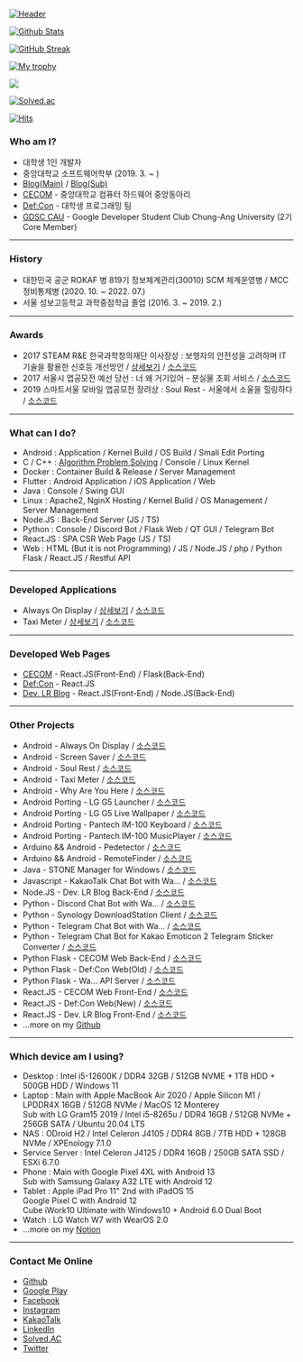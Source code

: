 [![Header](https://capsule-render.vercel.app/api?type=waving&color=164EAB&height=225&section=header&text=Dev.%20LR&fontColor=FFFFFF&fontAlign=22&fontAlignY=35&desc=대학생%201인%20개발자&descSize=20&descAlign=17&descAlignY=58&animation=twinkling)](https://github.com/yymin1022)

[![Github Stats](https://github-readme-stats.vercel.app/api?username=yymin1022&count_private=true&theme=dark)](https://github.com/yymin1022)

[![GitHub Streak](http://github-readme-streak-stats.herokuapp.com?user=yymin1022&theme=tokyonight_duo)](https://github.com/yymin1022)

[![My trophy](https://github-profile-trophy.vercel.app/?username=yymin1022&theme=darkhub&column=4&margin-w=10&margin-h=10)](https://github.com/yymin1022)

[<a href="https://opgc.me/#/users/yymin1022" target="_blank"><img src="https://api.opgc.me/githubs/users/yymin1022/tag/?theme=basic" /></a>](https://opgc.me/#/users/yymin1022)

[![Solved.ac](http://mazassumnida.wtf/api/v2/generate_badge?boj=yymin1022)](https://solved.ac/yymin1022)

[![Hits](https://hits.seeyoufarm.com/api/count/incr/badge.svg?url=https%3A%2F%2Fgithub.com%2Fyymin1022&count_bg=%23AAAAAA&title_bg=%23555555&icon=github.svg&icon_color=%23FFFFFF&title=hits&edge_flat=true)](https://github.com/yymin1022)

### Who am I?
 - 대학생 1인 개발자
 - 중앙대학교 소프트웨어학부 (2019. 3. ~ )
 - [Blog(Main)](https://dev-lr.com) / [Blog(Sub)](https://blog.naver.com/yymin1022)
 - [CECOM](https://cecom.dev) - 중앙대학교 컴퓨터 하드웨어 중앙동아리
 - [Def:Con](https://defcon.or.kr) - 대학생 프로그래밍 팀
 - [GDSC CAU](https://gdsc.community.dev/chungang-university/) - Google Developer Student Club Chung-Ang University (2기 Core Member)

---

### History
 - 대한민국 공군 ROKAF 병 819기 정보체계관리(30010) SCM 체계운영병 / MCC 정비통제병 (2020. 10. ~ 2022. 07.)
 - 서울 성보고등학교 과학중점학급 졸업 (2016. 3. ~ 2019. 2.)

---

### Awards
 - 2017 STEAM R&E 한국과학창의재단 이사장상 : 보행자의 안전성을 고려하며 IT기술을 활용한 신호등 개선방안 / [상세보기](https://steam.kofac.re.kr/?p=11978) / [소스코드](https://github.com/yymin1022/Pedetector)
 - 2017 서울시 앱공모전 예선 당선 : 너 왜 거기있어 - 분실물 조회 서비스 / [소스코드](https://github.com/yymin1022/WhyAreYouHere)
 - 2019 스마트서울 모바일 앱공모전 장려상 : Soul Rest - 서울에서 소울을 힐링하다 / [소스코드](https://github.com/yymin1022/SeoulHealing)

---

### What can I do?
 - Android : Application / Kernel Build / OS Build / Smali Edit Porting
 - C / C++ : [Algorithm Problem Solving](https://github.com/yymin1022/Algorithm_Study) / Console / Linux Kernel
 - Docker : Container Build & Release / Server Management
 - Flutter : Android Application / iOS Application / Web
 - Java : Console / Swing GUI
 - Linux : Apache2, NginX Hosting / Kernel Build / OS Management / Server Management
 - Node.JS : Back-End Server (JS / TS)
 - Python : Console / Discord Bot / Flask Web / QT GUI / Telegram Bot
 - React.JS : SPA CSR Web Page (JS / TS)
 - Web : HTML (But it is not Programming) / JS / Node.JS / php / Python Flask / React.JS / Restful API

---

### Developed Applications
 - Always On Display / [상세보기](https://app.defcon.or.kr/download-always-on-display) / [소스코드](https://github.com/yymin1022/AlwaysOnDisplay)
 - Taxi Meter / [상세보기](https://app.defcon.or.kr/download-taxi-meter) / [소스코드](https://github.com/yymin1022/Taxi-Meter)

---

### Developed Web Pages
 - [CECOM](https://cecom.dev) - React.JS(Front-End) / Flask(Back-End)
 - [Def:Con](https://defcon.or.kr) - React.JS
 - [Dev. LR Blog](https://dev-lr.com) - React.JS(Front-End) / Node.JS(Back-End)

---

### Other Projects
 - Android - Always On Display / [소스코드](https://github.com/yymin1022/AlwaysOnDisplay)
 - Android - Screen Saver / [소스코드](https://github.com/yymin1022/ScreenSaver)
 - Android - Soul Rest / [소스코드](https://github.com/yymin1022/SeoulHealing)
 - Android - Taxi Meter / [소스코드](https://github.com/yymin1022/Taxi-Meter)
 - Android - Why Are You Here / [소스코드](https://github.com/yymin1022/WhyAreYouHere)
 - Android Porting - LG G5 Launcher / [소스코드](https://github.com/yymin1022/G5_Launcher)
 - Android Porting - LG G5 Live Wallpaper / [소스코드](https://github.com/yymin1022/G5_LiveWallpapers)
 - Android Porting - Pantech IM-100 Keyboard / [소스코드](https://github.com/yymin1022/IM-100_Keyboard)
 - Android Porting - Pantech IM-100 MusicPlayer / [소스코드](https://github.com/yymin1022/IM-100_Music)
 - Arduino && Android - Pedetector / [소스코드](https://github.com/yymin1022/Pedetector)
 - Arduino && Android - RemoteFinder / [소스코드](https://github.com/yymin1022/RemoteFinder)
 - Java - STONE Manager for Windows / [소스코드](https://github.com/yymin1022/StoneManager_JAVA)
 - Javascript - KakaoTalk Chat Bot with Wa... / [소스코드](https://github.com/yymin1022/Wa_Bot_KakaoTalk)
 - Node.JS - Dev. LR Blog Back-End / [소스코드](https://github.com/yymin1022/Blog_LR_Back)
 - Python - Discord Chat Bot with Wa... / [소스코드](https://github.com/yymin1022/Wa_Bot_Discord)
 - Python - Synology DownloadStation Client / [소스코드](https://github.com/yymin1022/Synology_DownloadStation_Client)
 - Python - Telegram Chat Bot with Wa... / [소스코드](https://github.com/yymin1022/Wa_Bot_Telegram)
 - Python - Telegram Chat Bot for Kakao Emoticon 2 Telegram Sticker Converter / [소스코드](https://github.com/yymin1022/KakaoEmoticon2TelegramSticker)
 - Python Flask - CECOM Web Back-End / [소스코드](https://github.com/yymin1022/CECOM-Web_Back)
 - Python Flask - Def:Con Web(Old) / [소스코드](https://github.com/yymin1022/DefCon_Server)
 - Python Flask - Wa... API Server / [소스코드](https://github.com/yymin1022/Wa_API)
 - React.JS - CECOM Web Front-End / [소스코드](https://github.com/yymin1022/CECOM-Web_Front)
 - React.JS - Def:Con Web(New) / [소스코드](https://github.com/yymin1022/DefCon_Server)
 - React.JS - Dev. LR Blog Front-End / [소스코드](https://github.com/yymin1022/Blog_LR_Front)
 - ...more on my [Github](https://github.com/yymin1022)

---

### Which device am I using?
 - Desktop : Intel i5-12600K / DDR4 32GB / 512GB NVME + 1TB HDD + 500GB HDD / Windows 11
 - Laptop : Main with Apple MacBook Air 2020 / Apple Silicon M1 / LPDDR4X 16GB / 512GB NVMe / MacOS 12 Monterey<br/>
  Sub with LG Gram15 2019 / Intel i5-8265u / DDR4 16GB / 512GB NVMe + 256GB SATA / Ubuntu 20.04 LTS
 - NAS : ODroid H2 / Intel Celeron J4105 / DDR4 8GB / 7TB HDD + 128GB NVMe / XPEnology 7.1.0
 - Service Server : Intel Celeron J4125 / DDR4 16GB / 250GB SATA SSD / ESXi 6.7.0
 - Phone : Main with Google Pixel 4XL with Android 13<br/>
  Sub with Samsung Galaxy A32 LTE with Android 12
 - Tablet : Apple iPad Pro 11" 2nd with iPadOS 15<br/>
  Google Pixel C with Android 12<br/>
  Cube iWork10 Ultimate with Windows10 + Android 6.0 Dual Boot
 - Watch : LG Watch W7 with WearOS 2.0
 - ...more on my [Notion](https://yymin1022.notion.site/Devices-929b30ee449644bfa501ec64852d3790)

---

### Contact Me Online
 - [Github](https://github.com/yymin1022)
 - [Google Play](https://play.google.com/store/apps/developer?id=Dev.+LR)
 - [Facebook](https://www.facebook.com/profile.php?id=100007285635473)
 - [Instagram](https://instagram.com/useful_min)
 - [KakaoTalk](https://open.kakao.com/o/sr5Chgse)
 - [LinkedIn](https://www.linkedin.com/in/%EC%9A%A9%EB%AF%BC-%EC%9C%A0-33992a230)
 - [Solved.AC](https://solved.ac/yymin1022)
 - [Twitter](https://twitter.com/yymin1022)
